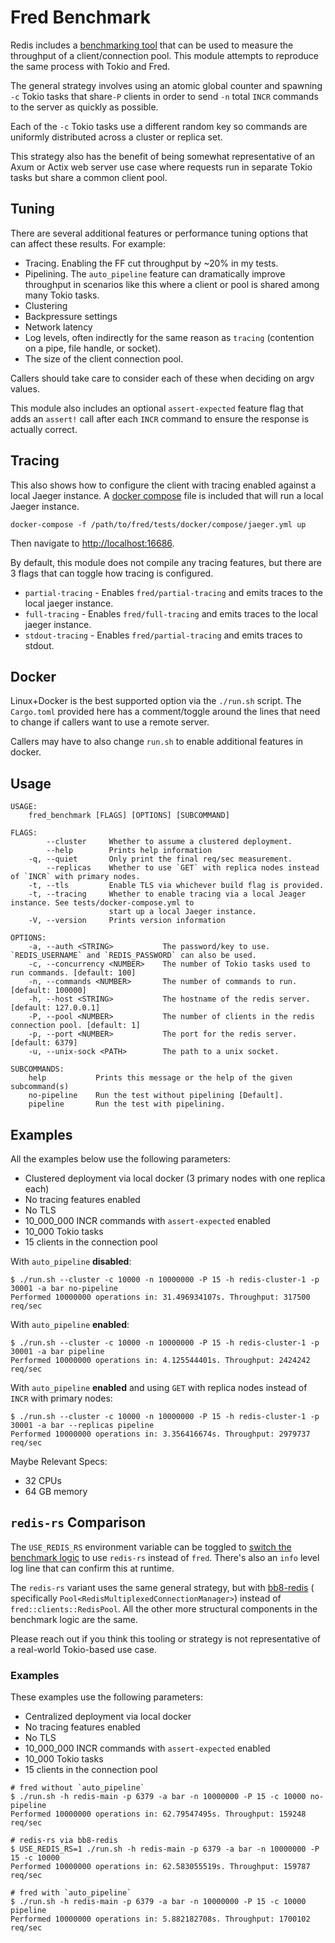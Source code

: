 Fred Benchmark
==============

Redis includes a [benchmarking tool](https://redis.io/docs/management/optimization/benchmarks/) that can be used to
measure the throughput of a client/connection pool. This module attempts to reproduce the same process with Tokio and
Fred.

The general strategy involves using an atomic global counter and spawning `-c` Tokio tasks that share`-P` clients
in order to send `-n` total `INCR` commands to the server as quickly as possible.

Each of the `-c` Tokio tasks use a different random key so commands are uniformly distributed across a cluster or
replica set.

This strategy also has the benefit of being somewhat representative of an Axum or Actix web server use case where
requests run in separate Tokio tasks but share a common client pool.

## Tuning

There are several additional features or performance tuning options that can affect these results. For example:

* Tracing. Enabling the FF cut throughput by ~20% in my tests.
* Pipelining. The `auto_pipeline` feature can dramatically improve throughput in scenarios like this where a client or
  pool is shared among many Tokio tasks.
* Clustering
* Backpressure settings
* Network latency
* Log levels, often indirectly for the same reason as `tracing` (contention on a pipe, file handle, or socket).
* The size of the client connection pool.

Callers should take care to consider each of these when deciding on argv values.

This module also includes an optional `assert-expected` feature flag that adds an `assert!` call after each `INCR`
command to ensure the response is actually correct.

## Tracing

This also shows how to configure the client with tracing enabled against a local Jaeger instance.
A [docker compose](../../tests/docker/compose/jaeger.yml) file is included that will run a local Jaeger instance.

```
docker-compose -f /path/to/fred/tests/docker/compose/jaeger.yml up
```

Then navigate to <http://localhost:16686>.

By default, this module does not compile any tracing features, but there are 3 flags that can toggle how tracing is
configured.

* `partial-tracing` - Enables `fred/partial-tracing` and emits traces to the local jaeger instance.
* `full-tracing` - Enables `fred/full-tracing` and emits traces to the local jaeger instance.
* `stdout-tracing` - Enables `fred/partial-tracing` and emits traces to stdout.

## Docker

Linux+Docker is the best supported option via the `./run.sh` script. The `Cargo.toml` provided here has a comment/toggle
around the lines that need to change if callers want to use a remote server.

Callers may have to also change `run.sh` to enable additional features in docker.

## Usage

```
USAGE:
    fred_benchmark [FLAGS] [OPTIONS] [SUBCOMMAND]

FLAGS:
        --cluster     Whether to assume a clustered deployment.
        --help        Prints help information
    -q, --quiet       Only print the final req/sec measurement.
        --replicas    Whether to use `GET` with replica nodes instead of `INCR` with primary nodes.
    -t, --tls         Enable TLS via whichever build flag is provided.
    -t, --tracing     Whether to enable tracing via a local Jeager instance. See tests/docker-compose.yml to
                      start up a local Jaeger instance.
    -V, --version     Prints version information

OPTIONS:
    -a, --auth <STRING>           The password/key to use. `REDIS_USERNAME` and `REDIS_PASSWORD` can also be used.
    -c, --concurrency <NUMBER>    The number of Tokio tasks used to run commands. [default: 100]
    -n, --commands <NUMBER>       The number of commands to run. [default: 100000]
    -h, --host <STRING>           The hostname of the redis server. [default: 127.0.0.1]
    -P, --pool <NUMBER>           The number of clients in the redis connection pool. [default: 1]
    -p, --port <NUMBER>           The port for the redis server. [default: 6379]
    -u, --unix-sock <PATH>        The path to a unix socket.

SUBCOMMANDS:
    help           Prints this message or the help of the given subcommand(s)
    no-pipeline    Run the test without pipelining [Default].
    pipeline       Run the test with pipelining.
```

## Examples

All the examples below use the following parameters:

* Clustered deployment via local docker (3 primary nodes with one replica each)
* No tracing features enabled
* No TLS
* 10_000_000 INCR commands with `assert-expected` enabled
* 10_000 Tokio tasks
* 15 clients in the connection pool

With `auto_pipeline` **disabled**:

```
$ ./run.sh --cluster -c 10000 -n 10000000 -P 15 -h redis-cluster-1 -p 30001 -a bar no-pipeline
Performed 10000000 operations in: 31.496934107s. Throughput: 317500 req/sec
```

With `auto_pipeline` **enabled**:

```
$ ./run.sh --cluster -c 10000 -n 10000000 -P 15 -h redis-cluster-1 -p 30001 -a bar pipeline
Performed 10000000 operations in: 4.125544401s. Throughput: 2424242 req/sec
```

With `auto_pipeline` **enabled** and using `GET` with replica nodes instead of `INCR` with primary nodes:

```
$ ./run.sh --cluster -c 10000 -n 10000000 -P 15 -h redis-cluster-1 -p 30001 -a bar --replicas pipeline
Performed 10000000 operations in: 3.356416674s. Throughput: 2979737 req/sec
```

Maybe Relevant Specs:

* 32 CPUs
* 64 GB memory

## `redis-rs` Comparison

The `USE_REDIS_RS` environment variable can be toggled to [switch the benchmark logic](./src/_redis.rs) to
use `redis-rs` instead of `fred`. There's also an `info` level log line that can confirm this at runtime.

The `redis-rs` variant uses the same general strategy, but with [bb8-redis](https://crates.io/crates/bb8-redis) (
specifically `Pool<RedisMultiplexedConnectionManager>`) instead of `fred::clients::RedisPool`. All the other more
structural components in the benchmark logic are the same.

Please reach out if you think this tooling or strategy is not representative of a real-world Tokio-based use case.

### Examples

These examples use the following parameters:

* Centralized deployment via local docker
* No tracing features enabled
* No TLS
* 10_000_000 INCR commands with `assert-expected` enabled
* 10_000 Tokio tasks
* 15 clients in the connection pool

```
# fred without `auto_pipeline` 
$ ./run.sh -h redis-main -p 6379 -a bar -n 10000000 -P 15 -c 10000 no-pipeline
Performed 10000000 operations in: 62.79547495s. Throughput: 159248 req/sec

# redis-rs via bb8-redis
$ USE_REDIS_RS=1 ./run.sh -h redis-main -p 6379 -a bar -n 10000000 -P 15 -c 10000
Performed 10000000 operations in: 62.583055519s. Throughput: 159787 req/sec

# fred with `auto_pipeline`
$ ./run.sh -h redis-main -p 6379 -a bar -n 10000000 -P 15 -c 10000 pipeline
Performed 10000000 operations in: 5.882182708s. Throughput: 1700102 req/sec
```